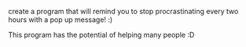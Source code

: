 create a program that will remind you to stop procrastinating every two hours with a pop up message! :)

This program has the potential of helping many people :D